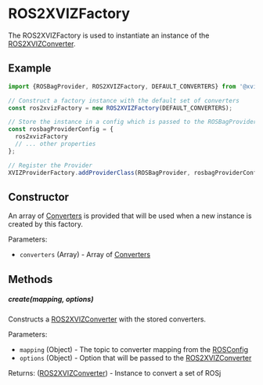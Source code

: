 # ROS2XVIZFactory

The ROS2XVIZFactory is used to instantiate an instance of the
[ROS2XVIZConverter](/docs/api-reference/ros/ros-2-xviz-converter.md).

## Example

```js
import {ROSBagProvider, ROS2XVIZFactory, DEFAULT_CONVERTERS} from '@xviz/ros';

// Construct a factory instance with the default set of converters
const ros2xvizFactory = new ROS2XVIZFactory(DEFAULT_CONVERTERS);

// Store the instance in a config which is passed to the ROSBagProvider when instantiated
const rosbagProviderConfig = {
  ros2xvizFactory
  // ... other properties
};

// Register the Provider
XVIZProviderFactory.addProviderClass(ROSBagProvider, rosbagProviderConfig);
```

## Constructor

An array of [Converters](/docs/api-reference/ros/overview-converters.md) is provided that will be
used when a new instance is created by this factory.

Parameters:

- `converters` (Array) - Array of [Converters](/docs/api-reference/ros/overview-converters.md)

## Methods

##### create(mapping, options)

Constructs a [ROS2XVIZConverter](/docs/api-reference/ros/ros-2-xviz-converter.md) with the stored
converters.

Parameters:

- `mapping` (Object) - The topic to converter mapping from the
  [ROSConfig](/docs/api-reference/ros/ros-config.md)
- `options` (Object) - Option that will be passed to the
  [ROS2XVIZConverter](/docs/api-reference/ros/ros-2-xviz-converter.md)

Returns: ([ROS2XVIZConverter](/docs/api-reference/ros/ros-2-xviz-converter.md)) - Instance to
convert a set of ROSj
